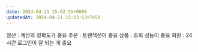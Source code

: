 ```yaml
---
date: 2024-04-21 15:02:55+0000
updatedAt: 2024-04-21 15:23:53+7450
---
```

정산 : 계산의 정확도가 중요
주문 : 트랜잭션이 중요
상품 : 조회 성능이 중요
회원 : 24시간 로그인이 잘 되는 게 중요